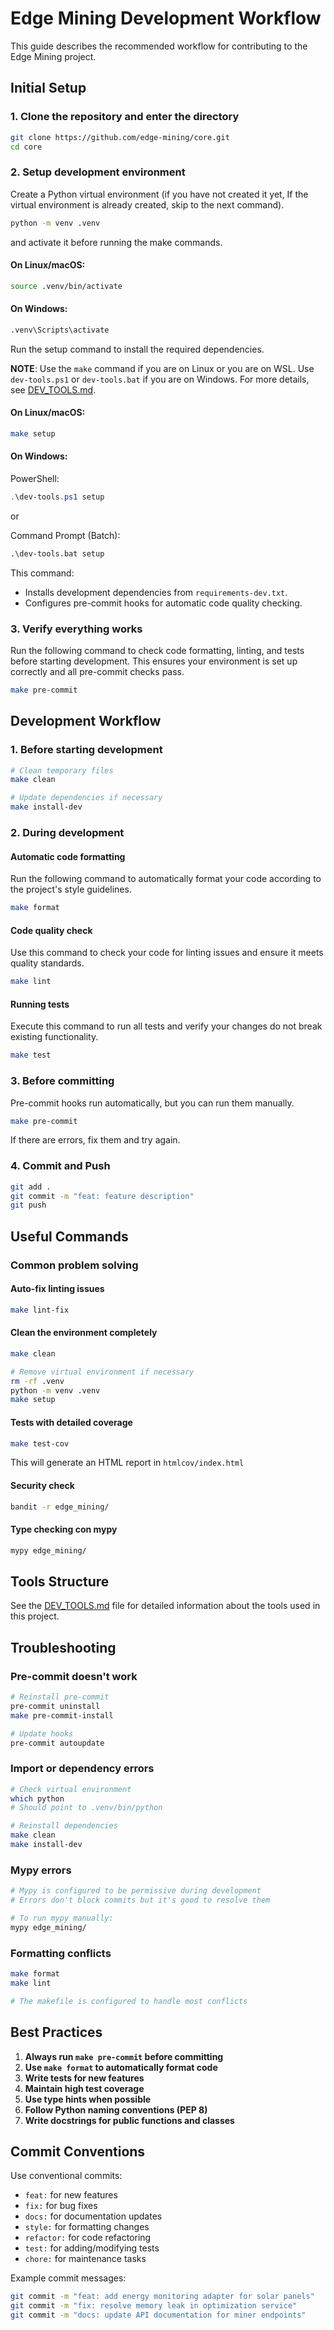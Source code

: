 # Edge Mining Development Workflow

This guide describes the recommended workflow for contributing to the Edge Mining project.

## Initial Setup

### 1. Clone the repository and enter the directory

```bash
git clone https://github.com/edge-mining/core.git
cd core
```

### 2. Setup development environment

Create a Python virtual environment (if you have not created it yet, If the virtual environment is already created, skip to the next command).

```bash
python -m venv .venv
```

and activate it before running the make commands.

#### On Linux/macOS:
```bash
source .venv/bin/activate
```
#### On Windows:
```cmd
.venv\Scripts\activate
```

Run the setup command to install the required dependencies.

**NOTE**: Use the `make` command if you are on Linux or you are on WSL. Use `dev-tools.ps1` or `dev-tools.bat` if you are on Windows.
For more details, see [DEV_TOOLS.md](DEV_TOOLS.md).

#### On Linux/macOS:
```bash
make setup
```

#### On Windows:
PowerShell:
```powershell
.\dev-tools.ps1 setup
```
or

Command Prompt (Batch):
```cmd
.\dev-tools.bat setup
```

This command:

- Installs development dependencies from `requirements-dev.txt`.
- Configures pre-commit hooks for automatic code quality checking.

### 3. Verify everything works

Run the following command to check code formatting, linting, and tests before starting development. This ensures your environment is set up correctly and all pre-commit checks pass.

```bash
make pre-commit
```

## Development Workflow

### 1. Before starting development

```bash
# Clean temporary files
make clean

# Update dependencies if necessary
make install-dev
```

### 2. During development

#### Automatic code formatting

Run the following command to automatically format your code according to the project's style guidelines.

```bash
make format
```

#### Code quality check

Use this command to check your code for linting issues and ensure it meets quality standards.

```bash
make lint
```

#### Running tests

Execute this command to run all tests and verify your changes do not break existing functionality.

```bash
make test
```

### 3. Before committing

Pre-commit hooks run automatically, but you can run them manually.

```bash
make pre-commit
```

If there are errors, fix them and try again.

### 4. Commit and Push

```bash
git add .
git commit -m "feat: feature description"
git push
```

## Useful Commands

### Common problem solving

#### Auto-fix linting issues

```bash
make lint-fix
```

#### Clean the environment completely

```bash
make clean

# Remove virtual environment if necessary
rm -rf .venv
python -m venv .venv
make setup
```

#### Tests with detailed coverage

```bash
make test-cov
```

This will generate an HTML report in `htmlcov/index.html`

#### Security check

```bash
bandit -r edge_mining/
```

#### Type checking con mypy

```bash
mypy edge_mining/
```

## Tools Structure

See the [DEV_TOOLS.md](DEV_TOOLS.md) file for detailed information about the tools used in this project.

## Troubleshooting

### Pre-commit doesn't work

```bash
# Reinstall pre-commit
pre-commit uninstall
make pre-commit-install

# Update hooks
pre-commit autoupdate
```

### Import or dependency errors

```bash
# Check virtual environment
which python
# Should point to .venv/bin/python

# Reinstall dependencies
make clean
make install-dev
```

### Mypy errors

```bash
# Mypy is configured to be permissive during development
# Errors don't block commits but it's good to resolve them

# To run mypy manually:
mypy edge_mining/
```

### Formatting conflicts

```bash
make format
make lint

# The makefile is configured to handle most conflicts
```

## Best Practices

1. **Always run `make pre-commit` before committing**
2. **Use `make format` to automatically format code**
3. **Write tests for new features**
4. **Maintain high test coverage**
5. **Use type hints when possible**
6. **Follow Python naming conventions (PEP 8)**
7. **Write docstrings for public functions and classes**

## Commit Conventions

Use conventional commits:

- `feat:` for new features
- `fix:` for bug fixes
- `docs:` for documentation updates
- `style:` for formatting changes
- `refactor:` for code refactoring
- `test:` for adding/modifying tests
- `chore:` for maintenance tasks

Example commit messages:

```bash
git commit -m "feat: add energy monitoring adapter for solar panels"
git commit -m "fix: resolve memory leak in optimization service"
git commit -m "docs: update API documentation for miner endpoints"
```
